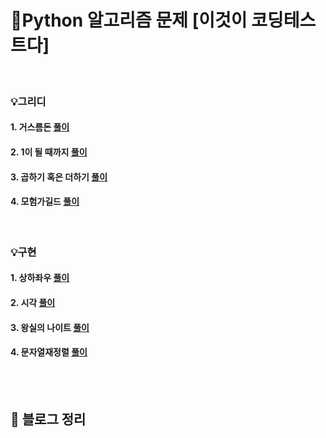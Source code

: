 # 💯Python 알고리즘 문제 [이것이 코딩테스트다]

<br>

### 💡그리디
#### 1. 거스름돈 [풀이](https://github.com/jiwon5304/Python_T.C.T/blob/main/1.1_%EA%B1%B0%EC%8A%A4%EB%A6%84%EB%8F%88.py)
#### 2. 1이 될 때까지 [풀이](https://github.com/jiwon5304/Python_T.C.T/blob/main/1.2_1%EC%9D%B4%EB%90%A0%EB%95%8C%EA%B9%8C%EC%A7%80.py)
#### 3. 곱하기 혹은 더하기 [풀이](https://github.com/jiwon5304/Python_T.C.T/blob/main/1.3_%EA%B3%B1%ED%95%98%EA%B8%B0%20%ED%98%B9%EC%9D%80%20%EB%8D%94%ED%95%98%EA%B8%B0.py)
#### 4. 모험가길드 [풀이](https://github.com/jiwon5304/Python_T.C.T/blob/main/1.4_%EB%AA%A8%ED%97%98%EA%B0%80%EA%B8%B8%EB%93%9C.py)

<br>

### 💡구현
#### 1. 상하좌우 [풀이](https://github.com/jiwon5304/Python_T.C.T/blob/main/2.1_%EC%83%81%ED%95%98%EC%A2%8C%EC%9A%B0.py)
#### 2. 시각 [풀이](https://github.com/jiwon5304/Python_T.C.T/blob/main/2.2_%EC%8B%9C%EA%B0%81.py)
#### 3. 왕실의 나이트 [풀이](https://github.com/jiwon5304/Python_T.C.T/blob/main/2.3_%EC%99%95%EC%8B%A4%EC%9D%98%EB%82%98%EC%9D%B4%ED%8A%B8.py)
#### 4. 문자열재정렬 [풀이](https://github.com/jiwon5304/Python_T.C.T/blob/main/2.4_%EB%AC%B8%EC%9E%90%EC%97%B4%EC%9E%AC%EC%A0%95%EB%A0%AC.py)

<br><br>

## 📝 블로그 정리


